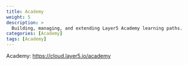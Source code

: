 ```yaml
---
title: Academy
weight: 5
description: >
  Building, managing, and extending Layer5 Academy learning paths.
categories: [Academy]
tags: [Academy]
---
```


Academy: https://cloud.layer5.io/academy